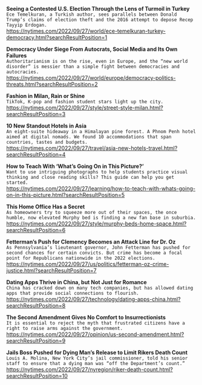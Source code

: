 **Seeing a Contested U.S. Election Through the Lens of Turmoil in Turkey**\
`Ece Temelkuran, a Turkish author, sees parallels between Donald Trump’s claims of election theft and the 2016 attempt to depose Recep Tayyip Erdogan.`\
https://nytimes.com/2022/09/27/world/ece-temelkuran-turkey-democracy.html?searchResultPosition=1

**Democracy Under Siege From Autocrats, Social Media and Its Own Failures**\
`Authoritarianism is on the rise, even in Europe, and the “new world disorder” is messier than a simple fight between democracies and autocracies.`\
https://nytimes.com/2022/09/27/world/europe/democracy-politics-threats.html?searchResultPosition=2

**Fashion in Milan, Rain or Shine**\
`TikTok, K-pop and fashion student stars light up the city.`\
https://nytimes.com/2022/09/27/style/street-style-milan.html?searchResultPosition=3

**10 New Standout Hotels in Asia**\
`An eight-suite hideaway in a Himalayan pine forest. A Phnom Penh hotel aimed at digital nomads. We found 10 accommodations that span countries, tastes and budgets.`\
https://nytimes.com/2022/09/27/travel/asia-new-hotels-travel.html?searchResultPosition=4

**How to Teach With ‘What’s Going On in This Picture?’**\
`Want to use intriguing photographs to help students practice visual thinking and close reading skills? This guide can help you get started.`\
https://nytimes.com/2022/09/27/learning/how-to-teach-with-whats-going-on-in-this-picture.html?searchResultPosition=5

**This Home Office Has a Secret**\
`As homeowners try to squeeze more out of their spaces, the once humble, now elevated Murphy bed is finding a new fan base in suburbia.`\
https://nytimes.com/2022/09/27/style/murphy-beds-home-space.html?searchResultPosition=6

**Fetterman’s Push for Clemency Becomes an Attack Line for Dr. Oz**\
`As Pennsylvania’s lieutenant governor, John Fetterman has pushed for second chances for certain convicts. But crime has become a focal point for Republicans nationwide in the 2022 elections.`\
https://nytimes.com/2022/09/27/us/politics/fetterman-oz-crime-justice.html?searchResultPosition=7

**Dating Apps Thrive in China, but Not Just for Romance**\
`China has cracked down on many tech companies, but has allowed dating apps that provide social connections to flourish.`\
https://nytimes.com/2022/09/27/technology/dating-apps-china.html?searchResultPosition=8

**The Second Amendment Gives No Comfort to Insurrectionists**\
`It is essential to reject the myth that frustrated citizens have a right to raise arms against the government. `\
https://nytimes.com/2022/09/27/opinion/us-second-amendment.html?searchResultPosition=9

**Jails Boss Pushed for Dying Man’s Release to Limit Rikers Death Count**\
`Louis A. Molina, New York City’s jail commissioner, told his senior staff to ensure that a dying man was “off the Department’s count.”`\
https://nytimes.com/2022/09/27/nyregion/riker-death-count.html?searchResultPosition=10

